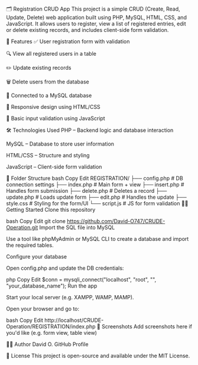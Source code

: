 🗂️ Registration CRUD App
This project is a simple CRUD (Create, Read, Update, Delete) web application built using PHP, MySQL, HTML, CSS, and JavaScript. It allows users to register, view a list of registered entries, edit or delete existing records, and includes client-side form validation.

🚀 Features
✅ User registration form with validation

🔍 View all registered users in a table

✏️ Update existing records

🗑️ Delete users from the database

🧠 Connected to a MySQL database

📱 Responsive design using HTML/CSS

🔐 Basic input validation using JavaScript

🛠️ Technologies Used
PHP – Backend logic and database interaction

MySQL – Database to store user information

HTML/CSS – Structure and styling

JavaScript – Client-side form validation

📁 Folder Structure
bash
Copy
Edit
REGISTRATION/
├── config.php        # DB connection settings
├── index.php         # Main form + view
├── insert.php        # Handles form submission
├── delete.php        # Deletes a record
├── update.php        # Loads update form
├── edit.php          # Handles the update
├── style.css         # Styling for the form/UI
└── script.js         # JS for form validation
🧑‍💻 Getting Started
Clone this repository

bash
Copy
Edit
git clone https://github.com/David-O747/CRUDE-Operation.git
Import the SQL file into MySQL

Use a tool like phpMyAdmin or MySQL CLI to create a database and import the required tables.

Configure your database

Open config.php and update the DB credentials:

php
Copy
Edit
$conn = mysqli_connect("localhost", "root", "", "your_database_name");
Run the app

Start your local server (e.g. XAMPP, WAMP, MAMP).

Open your browser and go to:

bash
Copy
Edit
http://localhost/CRUDE-Operation/REGISTRATION/index.php
📸 Screenshots
Add screenshots here if you'd like (e.g. form view, table view)

🙋‍♂️ Author
David O.
GitHub Profile

📄 License
This project is open-source and available under the MIT License.

